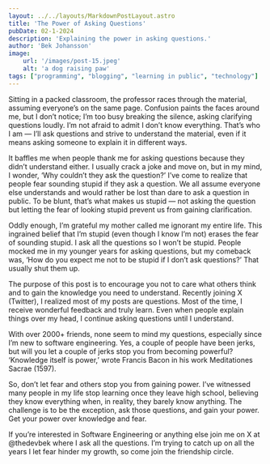 ```yaml
---
layout: ../../layouts/MarkdownPostLayout.astro
title: 'The Power of Asking Questions'
pubDate: 02-1-2024
description: 'Explaining the power in asking questions.'
author: 'Bek Johansson'
image:
    url: '/images/post-15.jpeg'
    alt: 'a dog raising paw'
tags: ["programming", "blogging", "learning in public", "technology"]
---
```


Sitting in a packed classroom, the professor races through the material, assuming everyone’s on the same page. Confusion paints the faces around me, but I don’t notice; I’m too busy breaking the silence, asking clarifying questions loudly. I’m not afraid to admit I don’t know everything. That’s who I am — I’ll ask questions and strive to understand the material, even if it means asking someone to explain it in different ways.

It baffles me when people thank me for asking questions because they didn’t understand either. I usually crack a joke and move on, but in my mind, I wonder, ‘Why couldn’t they ask the question?’ I’ve come to realize that people fear sounding stupid if they ask a question. We all assume everyone else understands and would rather be lost than dare to ask a question in public. To be blunt, that’s what makes us stupid — not asking the question but letting the fear of looking stupid prevent us from gaining clarification.

Oddly enough, I’m grateful my mother called me ignorant my entire life. This ingrained belief that I’m stupid (even though I know I’m not) erases the fear of sounding stupid. I ask all the questions so I won’t be stupid. People mocked me in my younger years for asking questions, but my comeback was, ‘How do you expect me not to be stupid if I don’t ask questions?’ That usually shut them up.

The purpose of this post is to encourage you not to care what others think and to gain the knowledge you need to understand. Recently joining X (Twitter), I realized most of my posts are questions. Most of the time, I receive wonderful feedback and truly learn. Even when people explain things over my head, I continue asking questions until I understand.

With over 2000+ friends, none seem to mind my questions, especially since I’m new to software engineering. Yes, a couple of people have been jerks, but will you let a couple of jerks stop you from becoming powerful? ‘Knowledge itself is power,’ wrote Francis Bacon in his work Meditationes Sacrae (1597).

So, don’t let fear and others stop you from gaining power. I’ve witnessed many people in my life stop learning once they leave high school, believing they know everything when, in reality, they barely know anything. The challenge is to be the exception, ask those questions, and gain your power. Get your power over knowledge and fear.

If you’re interested in Software Engineering or anything else join me on X at @thedevbek where I ask all the questions. I’m trying to catch up on all the years I let fear hinder my growth, so come join the friendship circle.
